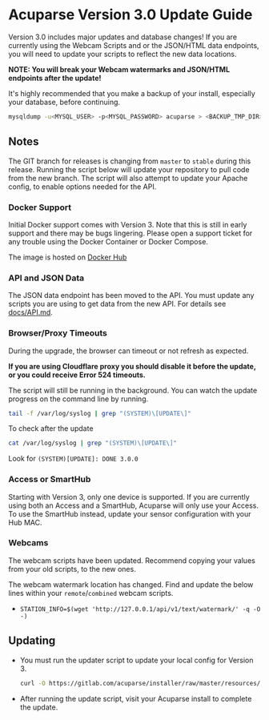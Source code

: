 # Acuparse Version 3.0 Update Guide

Version 3.0 includes major updates and database changes! If you are currently using the Webcam Scripts and or the JSON/HTML
data endpoints, you will need to update your scripts to reflect the new data locations.

**NOTE: You will break your Webcam watermarks and JSON/HTML endpoints after the update!**

It's highly recommended that you make a backup of your install, especially your database, before continuing.

```bash
mysqldump -u<MYSQL_USER> -p<MYSQL_PASSWORD> acuparse > <BACKUP_TMP_DIR>/mysql.sql
```

## Notes

The GIT branch for releases is changing from `master` to `stable` during this release.
Running the script below will update your repository to pull code from the new branch.
The script will also attempt to update your Apache config, to enable options needed for the API.

### Docker Support

Initial Docker support comes with Version 3. Note that this is still in early support and there may be bugs lingering.
Please open a support ticket for any trouble using the Docker Container or Docker Compose.

The image is hosted on [Docker Hub](https://hub.docker.com/r/acuparse/acuparse)

### API and JSON Data

The JSON data endpoint has been moved to the API. You must update any scripts you are using to get data from the new API.
For details see [docs/API.md](https://docs.acuparse.com/API).

### Browser/Proxy Timeouts

During the upgrade, the browser can timeout or not refresh as expected.

**If you are using Cloudflare proxy you should disable it before the update, or you could receive Error 524 timeouts.**

The script will still be running in the background. You can watch the update progress on the command line by running.

```bash
tail -f /var/log/syslog | grep "(SYSTEM)\[UPDATE\]"
```

To check after the update

```bash
cat /var/log/syslog | grep "(SYSTEM)\[UPDATE\]"
```

Look for `(SYSTEM)[UPDATE]: DONE 3.0.0`

### Access or SmartHub

Starting with Version 3, only one device is supported. If you are currently using both an Access and a SmartHub, Acuparse
will only use your Access. To use the SmartHub instead, update your sensor configuration with your Hub MAC.

### Webcams

The webcam scripts have been updated. Recommend copying your values from your old scripts, to the new ones.

The webcam watermark location has changed. Find and update the below lines within your `remote`/`combined` webcam scripts.

- `STATION_INFO=$(wget 'http://127.0.0.1/api/v1/text/watermark/' -q -O -)`

## Updating

- You must run the updater script to update your local config for Version 3.

    ```bash
    curl -O https://gitlab.com/acuparse/installer/raw/master/resources/update_v3 && sudo bash update_v3 | tee ~/acuparse.log
    ```

- After running the update script, visit your Acuparse install to complete the update.
